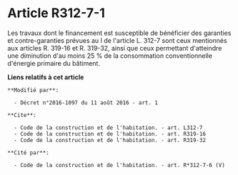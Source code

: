 # Article R312-7-1

Les travaux dont le financement est susceptible de bénéficier des garanties et contre-garanties prévues au I de l'article L.
312-7 sont ceux mentionnés aux articles R. 319-16 et R. 319-32, ainsi que ceux permettant d'atteindre une diminution d'au
moins 25 % de la consommation conventionnelle d'énergie primaire du bâtiment.

**Liens relatifs à cet article**

	**Modifié par**:

	  - Décret n°2016-1097 du 11 août 2016 - art. 1

	**Cite**:

	  - Code de la construction et de l'habitation. - art. L312-7
	  - Code de la construction et de l'habitation. - art. R319-16
	  - Code de la construction et de l'habitation. - art. R319-32

	**Cité par**:

	  - Code de la construction et de l'habitation. - art. R*312-7-6 (V)
